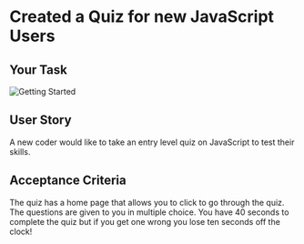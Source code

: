 # Created a Quiz for new JavaScript Users

## Your Task

![Getting Started](rumble-api.jpeg.png)

## User Story

A new coder would like to take an entry level quiz on JavaScript to test their skills.

## Acceptance Criteria

The quiz has a home page that allows you to click to go through the quiz.
The questions are given to you in multiple choice.
You have 40 seconds to complete the quiz but if you get one wrong you lose ten seconds off the clock!
